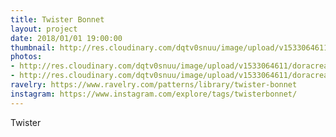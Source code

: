 ```yaml
---
title: Twister Bonnet
layout: project
date: 2018/01/01 19:00:00
thumbnail: http://res.cloudinary.com/dqtv0snuu/image/upload/v1533064611/doracreadora/twister_full.jpg
photos:
- http://res.cloudinary.com/dqtv0snuu/image/upload/v1533064611/doracreadora/twister_full.jpg
- http://res.cloudinary.com/dqtv0snuu/image/upload/v1533064611/doracreadora/twister2_full.jpg
ravelry: https://www.ravelry.com/patterns/library/twister-bonnet
instagram: https://www.instagram.com/explore/tags/twisterbonnet/
---
```


Twister
